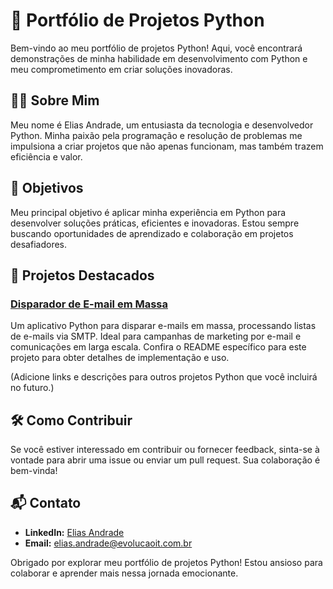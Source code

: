 # 🚀 Portfólio de Projetos Python

Bem-vindo ao meu portfólio de projetos Python! Aqui, você encontrará demonstrações de minha habilidade em desenvolvimento com Python e meu comprometimento em criar soluções inovadoras.

## 👨‍💻 Sobre Mim

Meu nome é Elias Andrade, um entusiasta da tecnologia e desenvolvedor Python. Minha paixão pela programação e resolução de problemas me impulsiona a criar projetos que não apenas funcionam, mas também trazem eficiência e valor.

## 🎯 Objetivos

Meu principal objetivo é aplicar minha experiência em Python para desenvolver soluções práticas, eficientes e inovadoras. Estou sempre buscando oportunidades de aprendizado e colaboração em projetos desafiadores.

## 🚀 Projetos Destacados

### [Disparador de E-mail em Massa](https://chaos4455.github.io/Python-Projects/DISPARAEMAILAPP)
Um aplicativo Python para disparar e-mails em massa, processando listas de e-mails via SMTP. Ideal para campanhas de marketing por e-mail e comunicações em larga escala. Confira o README específico para este projeto para obter detalhes de implementação e uso.

(Adicione links e descrições para outros projetos Python que você incluirá no futuro.)

## 🛠️ Como Contribuir

Se você estiver interessado em contribuir ou fornecer feedback, sinta-se à vontade para abrir uma issue ou enviar um pull request. Sua colaboração é bem-vinda!

## 📬 Contato

- **LinkedIn:** [Elias Andrade](link-para-linkedin)
- **Email:** elias.andrade@evolucaoit.com.br

Obrigado por explorar meu portfólio de projetos Python! Estou ansioso para colaborar e aprender mais nessa jornada emocionante.
